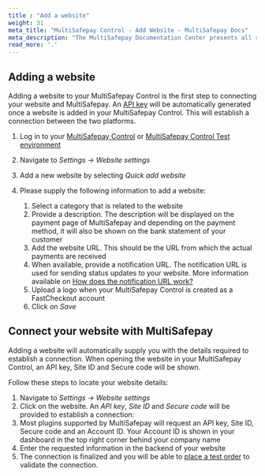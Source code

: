 ```yaml
---
title : "Add a website"
weight: 31
meta_title: "MultiSafepay Control - Add Website - MultiSafepay Docs"
meta_description: "The MultiSafepay Documentation Center presents all relevant information about our Plugins and API. You can also find support pages for payment methods, tools and general questions as well as the contact details of our Support and Integration Teams."
read_more: '.'
---
```


## Adding a website
Adding a website to your MultiSafepay Control is the first step to connecting your website and MultiSafepay. An [API key](/faq/general/glossary/#api-key) will be automatically generated once a website is added in your MultiSafepay Control. This will establish a connection between the two platforms.

1. Log in to your [MultiSafepay Control](https://merchant.multisafepay.com) or [MultiSafepay Control Test environment](https://testmerchant.multisafepay.com)
2. Navigate to _Settings → Website settings_
3. Add a new website by selecting _Quick add website_
4. Please supply the following information to add a website:

   1. Select a category that is related to the website
   2. Provide a description. The description will be displayed on the payment page of MultiSafepay and depending on the payment method, it will also be shown on the bank statement of your customer
   3. Add the website URL. This should be the URL from which the actual payments are received
   4. When available, provide a notification URL. The notification URL is used for sending status updates to your website. More information available on [How does the notification URL work?](/faq/api/how-does-the-notification-url-work)
   5. Upload a logo when your MultiSafepay Control is created as a FastCheckout account
   6. Click on _Save_


## Connect your website with MultiSafepay
Adding a website will automatically supply you with the details required to establish a connection. When opening the website in your MultiSafepay Control, an API key, Site ID and Secure code will be shown. 

Follow these steps to locate your website details:

1. Navigate to _Settings → Website settings_
2. Click on the website. An _API key_, _Site ID_ and _Secure code_ will be provided to establish a connection:
3. Most plugins supported by MultiSafepay will request an API key, Site ID, Secure code and an Account ID. Your Account ID is shown in your dashboard in the top right corner behind your company name
4. Enter the requested information in the backend of your website
5. The connection is finalized and you will be able to [place a test order](https://docs.multisafepay.com/api/#orders) to validate the connection. 
